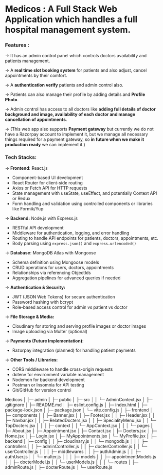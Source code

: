 # Medicos : A Full Stack Web Application which handles a full hospital management system.

### Features  :

-> It has an admin control panel which controls doctors availability and patients management.  

-> A **real time slot booking system** for patients and also adjust, cancel appointments by their comfort.  

-> A **authentication verify** patients and admin control also.  

-> Patients can also manage their profile by adding details and **Profile Photo**.  

-> Admin control has access to all doctors like **adding full details of doctor background and image, availability of each doctor and manage cancellation of appointments**.  

-> (This web app also supports **Payment gateway** but currently we do not have a Razorpay account to implement it, but we manage all necessary things required for a payment gateway, so **in future when we make it production ready** we can implement it.)

### Tech Stacks:

-> **Frontend:** React.js  
   - Component-based UI development  
   - React Router for client-side routing  
   - Axios or Fetch API for HTTP requests  
   - State management with useState, useEffect, and potentially Context API or Redux  
   - Form handling and validation using controlled components or libraries like Formik/Yup  

-> **Backend:** Node.js with Express.js  
   - RESTful API development  
   - Middleware for authentication, logging, and error handling  
   - Routing to handle API endpoints for patients, doctors, appointments, etc.  
   - Body parsing using `express.json()` and `express.urlencoded()`  

-> **Database:** MongoDB Atlas with Mongoose  
   - Schema definition using Mongoose models  
   - CRUD operations for users, doctors, appointments  
   - Relationships via referencing ObjectIds  
   - Aggregation pipelines for advanced queries if needed  

-> **Authentication & Security:**  
   - JWT (JSON Web Tokens) for secure authentication  
   - Password hashing with bcrypt  
   - Role-based access control for admin vs patient vs doctor  

-> **File Storage & Media:**  
   - Cloudinary for storing and serving profile images or doctor images  
   - Image uploading via Multer (optional)  

-> **Payments (Future Implementation):**  
   - Razorpay integration (planned) for handling patient payments  

-> **Other Tools / Libraries:**  
   - CORS middleware to handle cross-origin requests  
   - dotenv for environment variable management  
   - Nodemon for backend development  
   - Postman or Insomnia for API testing  
   - Git/GitHub for version control

Medicos
│
├─ admin
│  ├─ public
│  ├─ src
│  │  └─ AdminContext.jsx
│  ├─ .gitignore
│  ├─ README.md
│  ├─ eslint.config.js
│  ├─ index.html
│  ├─ package-lock.json
│  ├─ package.json
│  └─ vite.config.js
│
├─ frontend
│  ├─ components
│  │  ├─ Banner.jsx
│  │  ├─ Footer.jsx
│  │  ├─ Header.jsx
│  │  ├─ Navbar.jsx
│  │  ├─ RelatedDocters.jsx
│  │  ├─ SpecialityMenu.jsx
│  │  └─ TopDocters.jsx
│  │
│  ├─ context
│  │  └─ AppContext.jsx
│  │
│  └─ pages
│     ├─ About.jsx
│     ├─ Appointment.jsx
│     ├─ Contact.jsx
│     ├─ Docters.jsx
│     ├─ Home.jsx
│     ├─ Login.jsx
│     ├─ MyAppointments.jsx
│     └─ MyProfile.jsx
│
├─ backend
│  ├─ config
│  │  ├─ cloudinary.js
│  │  └─ mongodb.js
│  │
│  ├─ controllers
│  │  ├─ adminController.js
│  │  ├─ docterController.js
│  │  └─ userController.js
│  │
│  ├─ middlewares
│  │  ├─ authAdmin.js
│  │  ├─ authUser.js
│  │  └─ multer.js
│  │
│  ├─ models
│  │  ├─ appointmentModels.js
│  │  ├─ docterModel.js
│  │  └─ userModels.js
│  │
│  └─ routes
│     ├─ adminRoute.js
│     ├─ docterRoute.js
│     └─ userRoute.js
